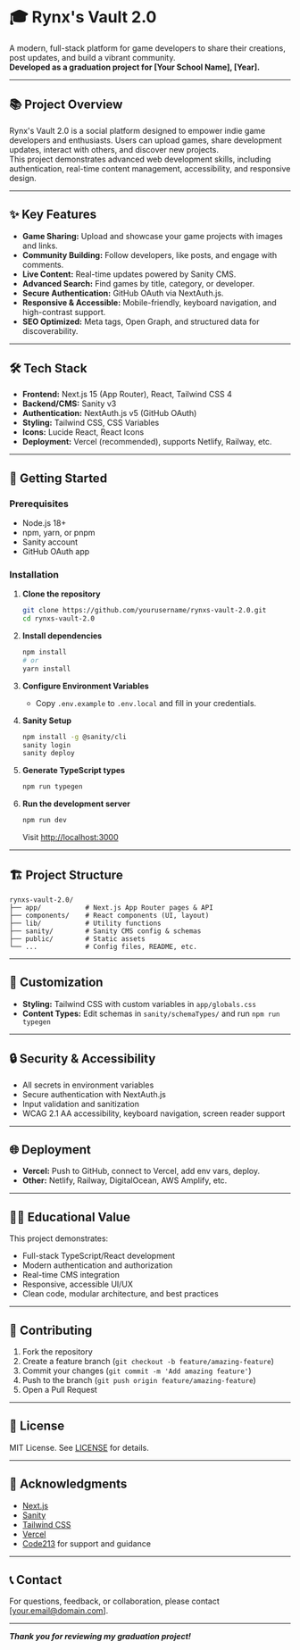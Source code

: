 # 🎓 Rynx's Vault 2.0

A modern, full-stack platform for game developers to share their creations, post updates, and build a vibrant community.  
**Developed as a graduation project for [Your School Name], [Year].**

---

## 📚 Project Overview

Rynx's Vault 2.0 is a social platform designed to empower indie game developers and enthusiasts. Users can upload games, share development updates, interact with others, and discover new projects.  
This project demonstrates advanced web development skills, including authentication, real-time content management, accessibility, and responsive design.

---

## ✨ Key Features

- **Game Sharing:** Upload and showcase your game projects with images and links.
- **Community Building:** Follow developers, like posts, and engage with comments.
- **Live Content:** Real-time updates powered by Sanity CMS.
- **Advanced Search:** Find games by title, category, or developer.
- **Secure Authentication:** GitHub OAuth via NextAuth.js.
- **Responsive & Accessible:** Mobile-friendly, keyboard navigation, and high-contrast support.
- **SEO Optimized:** Meta tags, Open Graph, and structured data for discoverability.

---

## 🛠️ Tech Stack

- **Frontend:** Next.js 15 (App Router), React, Tailwind CSS 4
- **Backend/CMS:** Sanity v3
- **Authentication:** NextAuth.js v5 (GitHub OAuth)
- **Styling:** Tailwind CSS, CSS Variables
- **Icons:** Lucide React, React Icons
- **Deployment:** Vercel (recommended), supports Netlify, Railway, etc.

---

## 🚀 Getting Started

### Prerequisites

- Node.js 18+
- npm, yarn, or pnpm
- Sanity account
- GitHub OAuth app

### Installation

1. **Clone the repository**

   ```bash
   git clone https://github.com/yourusername/rynxs-vault-2.0.git
   cd rynxs-vault-2.0
   ```

2. **Install dependencies**

   ```bash
   npm install
   # or
   yarn install
   ```

3. **Configure Environment Variables**

   - Copy `.env.example` to `.env.local` and fill in your credentials.

4. **Sanity Setup**

   ```bash
   npm install -g @sanity/cli
   sanity login
   sanity deploy
   ```

5. **Generate TypeScript types**

   ```bash
   npm run typegen
   ```

6. **Run the development server**
   ```bash
   npm run dev
   ```
   Visit [http://localhost:3000](http://localhost:3000)

---

## 🏗️ Project Structure

```
rynxs-vault-2.0/
├── app/           # Next.js App Router pages & API
├── components/    # React components (UI, layout)
├── lib/           # Utility functions
├── sanity/        # Sanity CMS config & schemas
├── public/        # Static assets
└── ...            # Config files, README, etc.
```

---

## 🎨 Customization

- **Styling:** Tailwind CSS with custom variables in `app/globals.css`
- **Content Types:** Edit schemas in `sanity/schemaTypes/` and run `npm run typegen`

---

## 🔒 Security & Accessibility

- All secrets in environment variables
- Secure authentication with NextAuth.js
- Input validation and sanitization
- WCAG 2.1 AA accessibility, keyboard navigation, screen reader support

---

## 🌐 Deployment

- **Vercel:** Push to GitHub, connect to Vercel, add env vars, deploy.
- **Other:** Netlify, Railway, DigitalOcean, AWS Amplify, etc.

---

## 🧑‍🎓 Educational Value

This project demonstrates:

- Full-stack TypeScript/React development
- Modern authentication and authorization
- Real-time CMS integration
- Responsive, accessible UI/UX
- Clean code, modular architecture, and best practices

---

## 🤝 Contributing

1. Fork the repository
2. Create a feature branch (`git checkout -b feature/amazing-feature`)
3. Commit your changes (`git commit -m 'Add amazing feature'`)
4. Push to the branch (`git push origin feature/amazing-feature`)
5. Open a Pull Request

---

## 📄 License

MIT License. See [LICENSE](LICENSE) for details.

---

## 🙏 Acknowledgments

- [Next.js](https://nextjs.org/)
- [Sanity](https://sanity.io/)
- [Tailwind CSS](https://tailwindcss.com/)
- [Vercel](https://vercel.com/)
- [Code213](https://code213.tech/) for support and guidance

---

## 📞 Contact

For questions, feedback, or collaboration, please contact [your.email@domain.com].

---

**_Thank you for reviewing my graduation project!_**
